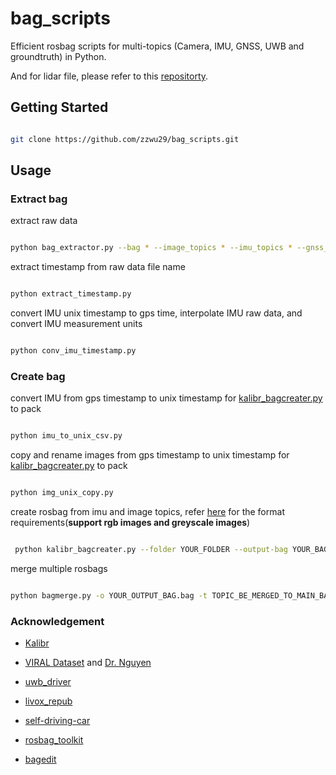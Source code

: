 # bag_scripts

Efficient rosbag scripts for multi-topics (Camera, IMU, GNSS, UWB and groundtruth) in Python.

And for lidar file, please refer to this [repositorty](https://github.com/zzwu29/livox_repub).

## Getting Started

```bash

git clone https://github.com/zzwu29/bag_scripts.git
```

## Usage

### Extract bag

extract raw data
```bash

python bag_extractor.py --bag * --image_topics * --imu_topics * --gnss_topics * --uwb_topics * --gt_topics * --output_folder ?(default: ~/Desktop/)
```


extract timestamp from raw data file name
```bash

python extract_timestamp.py
```

convert IMU unix timestamp to gps time, interpolate IMU raw data, and convert IMU measurement units
```bash

python conv_imu_timestamp.py
```

### Create bag
convert IMU from gps timestamp to unix timestamp for [kalibr_bagcreater.py](./kalibr_bagcreater.py) to pack
```bash

python imu_to_unix_csv.py
```

copy and rename images from gps timestamp to unix timestamp for [kalibr_bagcreater.py](./kalibr_bagcreater.py) to pack
```bash

python img_unix_copy.py
```

create rosbag from imu and image topics, refer [here](https://github.com/ethz-asl/kalibr/wiki/Bag-format) for the format requirements(**support rgb images and greyscale images**)
```bash

 python kalibr_bagcreater.py --folder YOUR_FOLDER --output-bag YOUR_BAG.bag [--color]
```

merge multiple rosbags
```bash

python bagmerge.py -o YOUR_OUTPUT_BAG.bag -t TOPIC_BE_MERGED_TO_MAIN_BAG YOUR_MAIN_BAG.bag YOUR_AUXILIARY_BAG.bag
```

### Acknowledgement

 -  [Kalibr](https://github.com/ethz-asl/kalibr)
   
 -  [VIRAL Dataset](https://github.com/ntu-aris/ntu_viral_dataset) and [Dr. Nguyen](https://github.com/brytsknguyen)
   
 -  [uwb_driver](https://github.com/wang-chen/uwb_driver)

 -  [livox_repub](https://github.com/kafeiyin00/livox_repub)

 -  [self-driving-car](https://github.com/udacity/self-driving-car/tree/master/image-localization/community-code/roboauto/scripts)
   
 -  [rosbag_toolkit](https://github.com/neufieldrobotics/rosbag_toolkit)
 
 -  [bagedit](https://github.com/MHarbi/bagedit)
